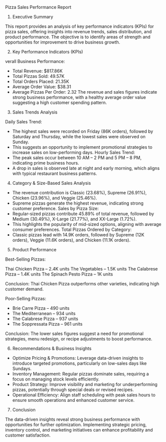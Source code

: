 Pizza Sales Performance Report

1. Executive Summary

This report provides an analysis of key performance indicators (KPIs) for pizza sales, offering insights into revenue trends, sales distribution, and product performance. The objective is to identify areas of strength and opportunities for improvement to drive business growth.

2. Key Performance Indicators (KPIs)

verall Business Performance:

- Total Revenue: $817.86K
- Total Pizzas Sold: 49.57K
- Total Orders Placed: 21.35K
- Average Order Value: $38.31
- Average Pizzas Per Order: 2.32 The revenue and sales figures indicate strong business performance, with a healthy average order value suggesting a high customer spending pattern.

3. Sales Trends Analysis

Daily Sales Trend:

- The highest sales were recorded on Friday (86K orders), followed by Saturday and Thursday, while the lowest sales were observed on Sunday.
- This suggests an opportunity to implement promotional strategies to increase sales on low-performing days. Hourly Sales Trend:
- The peak sales occur between 10 AM – 2 PM and 5 PM – 8 PM, indicating prime business hours.
- A drop in sales is observed late at night and early morning, which aligns with typical restaurant business patterns.

4. Category & Size-Based Sales Analysis

- The revenue contribution is Classic (23.68%), Supreme (26.91%), Chicken (23.96%), and Veggie (25.46%).
- Supreme pizzas generate the highest revenue, indicating strong customer preference. Sales by Pizza Size:
- Regular-sized pizzas contribute 45.89% of total revenue, followed by Medium (30.49%), X-Large (21.77%), and XX-Large (1.72%).
- This highlights the popularity of mid-sized options, aligning with average consumer preferences. Total Pizzas Ordered by Category:
- Classic pizzas lead with 14.9K orders, followed by Supreme (12K orders), Veggie (11.6K orders), and Chicken (11.1K orders).

5. Product Performance

Best-Selling Pizzas:

Thai Chicken Pizza – 2.4K units
The Vegetables – 1.5K units
The Calabrese Pizza – 1.4K units
The Spinach Pesto Pizza – 1K units

Conclusion: Thai Chicken Pizza outperforms other varieties, indicating high customer demand.

Poor-Selling Pizzas:

- Brie Carre Pizza – 490 units
- The Mediterranean – 934 units
- The Calabrese Pizza – 937 units
- The Soppressata Pizza – 961 units

Conclusion: The lower sales figures suggest a need for promotional strategies, menu redesign, or recipe adjustments to boost performance.

6. Recommendations & Business Insights

- Optimize Pricing & Promotions: Leverage data-driven insights to introduce targeted promotions, particularly on low-sales days like Sundays.
- Inventory Management: Regular pizzas dominate sales, requiring a focus on managing stock levels efficiently.
- Product Strategy: Improve visibility and marketing for underperforming pizzas, potentially through special deals or revised recipes.
- Operational Efficiency: Align staff scheduling with peak sales hours to ensure smooth operations and enhanced customer service.

7. Conclusion

The data-driven insights reveal strong business performance with opportunities for further optimization. Implementing strategic pricing, inventory control, and marketing initiatives can enhance profitability and customer satisfaction.
